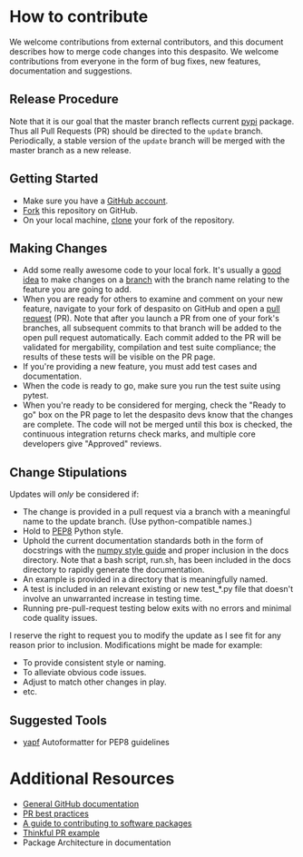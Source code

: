 # How to contribute

We welcome contributions from external contributors, and this document
describes how to merge code changes into this despasito. We welcome contributions from everyone in the form of bug fixes, new features, documentation and suggestions. 

## Release Procedure

Note that it is our goal that the master branch reflects current [pypi](https://pypi.org/project/despasito/) package. Thus all Pull Requests (PR) should be directed to the `update` branch. Periodically, a stable version of the `update` branch will be merged with the master branch as a new release.

## Getting Started

* Make sure you have a [GitHub account](https://github.com/signup/free).
* [Fork](https://help.github.com/articles/fork-a-repo/) this repository on GitHub.
* On your local machine,
  [clone](https://help.github.com/articles/cloning-a-repository/) your fork of
  the repository.

## Making Changes

* Add some really awesome code to your local fork.  It's usually a [good
  idea](http://blog.jasonmeridth.com/posts/do-not-issue-pull-requests-from-your-master-branch/)
  to make changes on a
  [branch](https://help.github.com/articles/creating-and-deleting-branches-within-your-repository/)
  with the branch name relating to the feature you are going to add.
* When you are ready for others to examine and comment on your new feature,
  navigate to your fork of despasito on GitHub and open a [pull
  request](https://help.github.com/articles/using-pull-requests/) (PR). Note that
  after you launch a PR from one of your fork's branches, all
  subsequent commits to that branch will be added to the open pull request
  automatically.  Each commit added to the PR will be validated for
  mergability, compilation and test suite compliance; the results of these tests
  will be visible on the PR page.
* If you're providing a new feature, you must add test cases and documentation.
* When the code is ready to go, make sure you run the test suite using pytest.
* When you're ready to be considered for merging, check the "Ready to go"
  box on the PR page to let the despasito devs know that the changes are complete.
  The code will not be merged until this box is checked, the continuous
  integration returns check marks,
  and multiple core developers give "Approved" reviews.

## Change Stipulations

Updates will *only* be considered if:

 * The change is provided in a pull request via a branch with a meaningful name to the update branch.
   (Use python-compatible names.)
 * Hold to [PEP8](https://pep8.org/) Python style.
 * Uphold the current documentation standards both in the form of docstrings with the [numpy style guide](https://numpydoc.readthedocs.io/en/latest/format.html#docstring-standard) and proper inclusion in the docs directory.
    Note that a bash script, run.sh, has been included in the docs directory to rapidly generate the documentation.
 * An example is provided in a directory that is meaningfully named.
 * A test is included in an relevant existing or new test_\*.py file that doesn't involve an unwarranted increase in testing time.
 * Running pre-pull-request testing below exits with no errors and minimal code quality issues.
 
 I reserve the right to request you to modify the update as I see fit for any reason prior to inclusion. Modifications might be made for example:

* To provide consistent style or naming.
* To alleviate obvious code issues.
* Adjust to match other changes in play.
* etc.

## Suggested Tools

 * [yapf](https://pypi.org/project/yapf/) Autoformatter for PEP8 guidelines

# Additional Resources

* [General GitHub documentation](https://help.github.com/)
* [PR best practices](http://codeinthehole.com/writing/pull-requests-and-other-good-practices-for-teams-using-github/)
* [A guide to contributing to software packages](http://www.contribution-guide.org)
* [Thinkful PR example](http://www.thinkful.com/learn/github-pull-request-tutorial/#Time-to-Submit-Your-First-PR)
* Package Architecture in documentation
